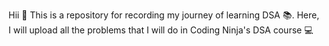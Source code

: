 Hii 👋
This is a repository for recording my journey of learning DSA 📚. Here, I will upload all the problems that I will do in Coding Ninja's DSA course 💻
